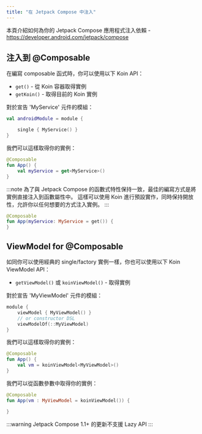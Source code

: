 ```yaml
---
title: "在 Jetpack Compose 中注入"
---
```

本頁介紹如何為你的 Jetpack Compose 應用程式注入依賴 - https://developer.android.com/jetpack/compose

## 注入到 @Composable

在編寫 composable 函式時，你可以使用以下 Koin API：

* `get()` - 從 Koin 容器取得實例
* `getKoin()` - 取得目前的 Koin 實例

對於宣告 'MyService' 元件的模組：

```kotlin
val androidModule = module {

    single { MyService() }
}
```

我們可以這樣取得你的實例：

```kotlin
@Composable
fun App() {
    val myService = get<MyService>()
}
```

:::note 
為了與 Jetpack Compose 的函數式特性保持一致，最佳的編寫方式是將實例直接注入到函數屬性中。 這樣可以使用 Koin 進行預設實作，同時保持開放性，允許你以任何想要的方式注入實例。
:::

```kotlin
@Composable
fun App(myService: MyService = get()) {
}
```

## ViewModel for @Composable

如同你可以使用經典的 single/factory 實例一樣，你也可以使用以下 Koin ViewModel API：

* `getViewModel()` 或 `koinViewModel()` - 取得實例

對於宣告 'MyViewModel' 元件的模組：

```kotlin
module {
    viewModel { MyViewModel() }
    // or constructor DSL
    viewModelOf(::MyViewModel)
}
```

我們可以這樣取得你的實例：

```kotlin
@Composable
fun App() {
    val vm = koinViewModel<MyViewModel>()
}
```

我們可以從函數參數中取得你的實例：

```kotlin
@Composable
fun App(vm : MyViewModel = koinViewModel()) {

}
```

:::warning
Jetpack Compose 1.1+ 的更新不支援 Lazy API
:::
